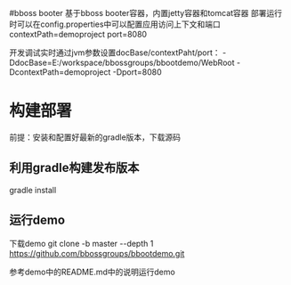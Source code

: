 #bboss booter
基于bboss booter容器，内置jetty容器和tomcat容器
部署运行时可以在config.properties中可以配置应用访问上下文和端口
contextPath=demoproject 
port=8080

开发调试实时通过jvm参数设置docBase/contextPaht/port：
-DdocBase=E:/workspace/bbossgroups/bbootdemo/WebRoot 
-DcontextPath=demoproject 
-Dport=8080

# 构建部署
前提：安装和配置好最新的gradle版本，下载源码
## 利用gradle构建发布版本
gradle install

## 运行demo
下载demo
git clone -b master --depth 1 https://github.com/bbossgroups/bbootdemo.git

参考demo中的README.md中的说明运行demo 


